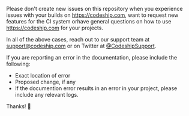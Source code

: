 Please don't create new issues on this repository when you experience issues with your builds on https://codeship.com, want to request new features for the CI system orhave general questions on how to use https://codeship.com for your projects.
 
In all of the above cases, reach out to our support team at support@codeship.com or on Twitter at [@CodeshipSupport](https://twitter.com/CodeshipSupport).

If you are reporting an error in the documentation, please include the following:

- Exact location of error
- Proposed change, if any
- If the documention error results in an error in your project, please include any relevant logs.
 
Thanks! 🚢

